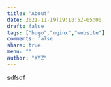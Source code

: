 ```yaml
---
title: "About"
date: 2021-11-19T19:10:52-05:00
draft: false
tags: ["hugo","nginx","website"]
comments: false 
share: true 
menu: "" 
author: "XYZ"
---
```

   sdfsdf
